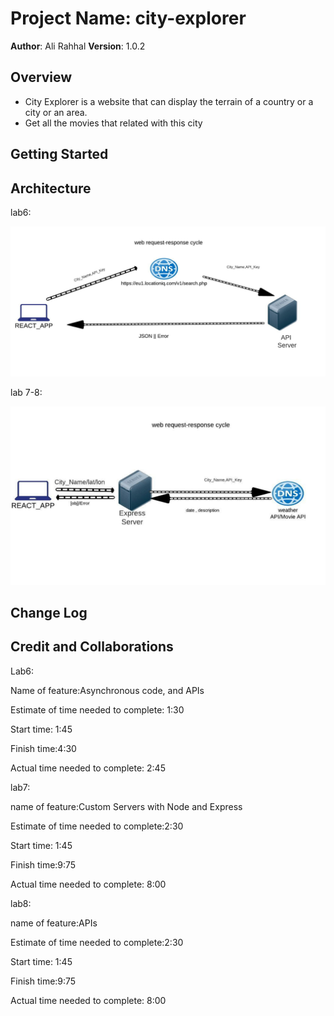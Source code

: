 # Project Name: city-explorer

**Author**: Ali Rahhal
**Version**: 1.0.2

## Overview

* City Explorer is a website that can display the terrain of a country or a city or an area.
* Get all the movies that related with this city 
## Getting Started
<!-- What are the steps that a user must take in order to build this app on their own machine and get it running? -->

## Architecture
lab6:

![W_R_R_C](src/imgs/W_R_R_C.jpeg)

lab 7-8:

![W_R_R_C7-8](src/imgs/W_R_R_C7-8.jpeg)


## Change Log

## Credit and Collaborations

Lab6:

Name of feature:Asynchronous code, and APIs

Estimate of time needed to complete: 1:30

Start time: 1:45

Finish time:4:30

Actual time needed to complete: 2:45

lab7:

name of feature:Custom Servers with Node and Express

Estimate of time needed to complete:2:30

Start time: 1:45

Finish time:9:75

Actual time needed to complete: 8:00

lab8:

name of feature:APIs

Estimate of time needed to complete:2:30

Start time: 1:45

Finish time:9:75

Actual time needed to complete: 8:00
